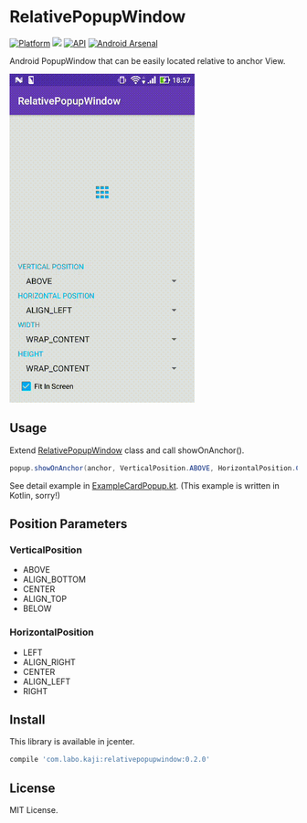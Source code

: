# RelativePopupWindow

[![Platform](https://img.shields.io/badge/platform-android-green.svg)](http://developer.android.com/index.html)
<img src="https://img.shields.io/badge/license-MIT-green.svg?style=flat">
[![API](https://img.shields.io/badge/API-9%2B-yellow.svg?style=flat)](https://android-arsenal.com/api?level=9)
[![Android Arsenal](https://img.shields.io/badge/Android%20Arsenal-RelativePopupWindow-green.svg?style=true)](https://android-arsenal.com/details/1/3908)

Android PopupWindow that can be easily located relative to anchor View.

![Art](art/art1.gif)

## Usage

Extend [RelativePopupWindow](relativepopupwindow/src/main/java/com/labo/kaji/relativepopupwindow/RelativePopupWindow.java) class and call showOnAnchor().

```java
popup.showOnAnchor(anchor, VerticalPosition.ABOVE, HorizontalPosition.CENTER);
```

See detail example in [ExampleCardPopup.kt](example/src/main/java/com/labo/kaji/relativepopupwindow/example/ExampleCardPopup.kt).
(This example is written in Kotlin, sorry!)

## Position Parameters

### VerticalPosition

- ABOVE
- ALIGN_BOTTOM
- CENTER
- ALIGN_TOP
- BELOW

### HorizontalPosition

- LEFT
- ALIGN_RIGHT
- CENTER
- ALIGN_LEFT
- RIGHT

## Install

This library is available in jcenter.

```groovy
compile 'com.labo.kaji:relativepopupwindow:0.2.0'
```

## License

MIT License.
